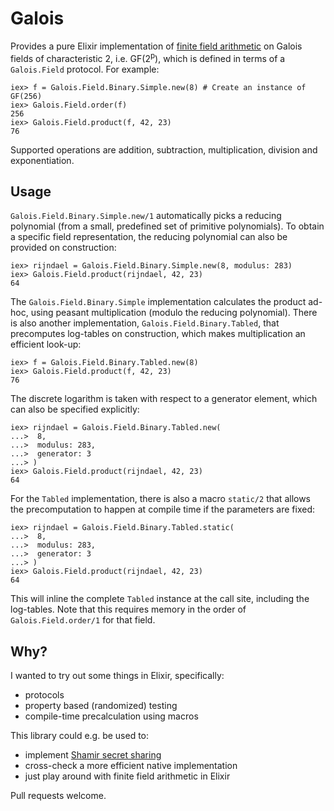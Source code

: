 # Galois

Provides a pure Elixir implementation of
[finite field arithmetic](https://en.wikipedia.org/wiki/Finite_field_arithmetic)
on Galois fields of characteristic 2, i.e. GF(2<sup>p</sup>), which is defined
in terms of a `Galois.Field` protocol.
For example:

    iex> f = Galois.Field.Binary.Simple.new(8) # Create an instance of GF(256)
    iex> Galois.Field.order(f)
    256
    iex> Galois.Field.product(f, 42, 23)
    76

Supported operations are addition, subtraction, multiplication, division and
exponentiation.


## Usage

`Galois.Field.Binary.Simple.new/1` automatically picks a reducing polynomial
(from a small, predefined set of primitive polynomials). To obtain a specific
field representation, the reducing polynomial can also be provided on
construction:

    iex> rijndael = Galois.Field.Binary.Simple.new(8, modulus: 283)
    iex> Galois.Field.product(rijndael, 42, 23)
    64

The `Galois.Field.Binary.Simple` implementation calculates the product ad-hoc,
using peasant multiplication (modulo the reducing polynomial). There is also
another implementation, `Galois.Field.Binary.Tabled`, that precomputes
log-tables on construction, which makes multiplication an efficient look-up:

    iex> f = Galois.Field.Binary.Tabled.new(8)
    iex> Galois.Field.product(f, 42, 23)
    76

The discrete logarithm is taken with respect to a generator element, which can
also be specified explicitly:

    iex> rijndael = Galois.Field.Binary.Tabled.new(
    ...>  8,
    ...>  modulus: 283,
    ...>  generator: 3
    ...> )
    iex> Galois.Field.product(rijndael, 42, 23)
    64

For the `Tabled` implementation, there is also a macro `static/2` that allows
the precomputation to happen at compile time if the parameters are fixed:

    iex> rijndael = Galois.Field.Binary.Tabled.static(
    ...>  8,
    ...>  modulus: 283,
    ...>  generator: 3
    ...> )
    iex> Galois.Field.product(rijndael, 42, 23)
    64
This will inline the complete `Tabled` instance at the call site, including the
log-tables. Note that this requires memory in the order of
`Galois.Field.order/1` for that field.


## Why?

I wanted to try out some things in Elixir, specifically:

* protocols
* property based (randomized) testing
* compile-time precalculation using macros

This library could e.g. be used to:

* implement
  [Shamir secret sharing](http://dl.acm.org/citation.cfm?doid=359168.359176)
* cross-check a more efficient native implementation
* just play around with finite field arithmetic in Elixir

Pull requests welcome.
